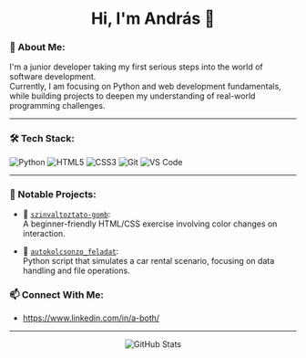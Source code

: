 <h1 align="center">Hi, I'm András 👋</h1>

### 🧠 About Me:
I'm a junior developer taking my first serious steps into the world of software development.  
Currently, I am focusing on Python and web development fundamentals, while building projects to deepen my understanding of real-world programming challenges.


---

### 🛠 Tech Stack:
![Python](https://img.shields.io/badge/Python-3776AB?style=for-the-badge&logo=python&logoColor=white)
![HTML5](https://img.shields.io/badge/HTML5-E34F26?style=for-the-badge&logo=html5&logoColor=white)
![CSS3](https://img.shields.io/badge/CSS3-1572B6?style=for-the-badge&logo=css3&logoColor=white)
![Git](https://img.shields.io/badge/Git-F05032?style=for-the-badge&logo=git&logoColor=white)
![VS Code](https://img.shields.io/badge/VSCode-007ACC?style=for-the-badge&logo=visual-studio-code&logoColor=white)

---

### 📂 Notable Projects:
- 🔘 [`szinvaltoztato-gomb`](https://github.com/a-both/szinvaltoztato-gomb):  
  A beginner-friendly HTML/CSS exercise involving color changes on interaction.

- 🚗 [`autokolcsonzo_feladat`](https://github.com/a-both/autokolcsonzo_feladat):  
  Python script that simulates a car rental scenario, focusing on data handling and file operations.


### 📫 Connect With Me:
- https://www.linkedin.com/in/a-both/

---

<p align="center">
  <img src="https://github-readme-stats.vercel.app/api?username=a-both&show_icons=true&theme=github_dark" alt="GitHub Stats" />
</p>
